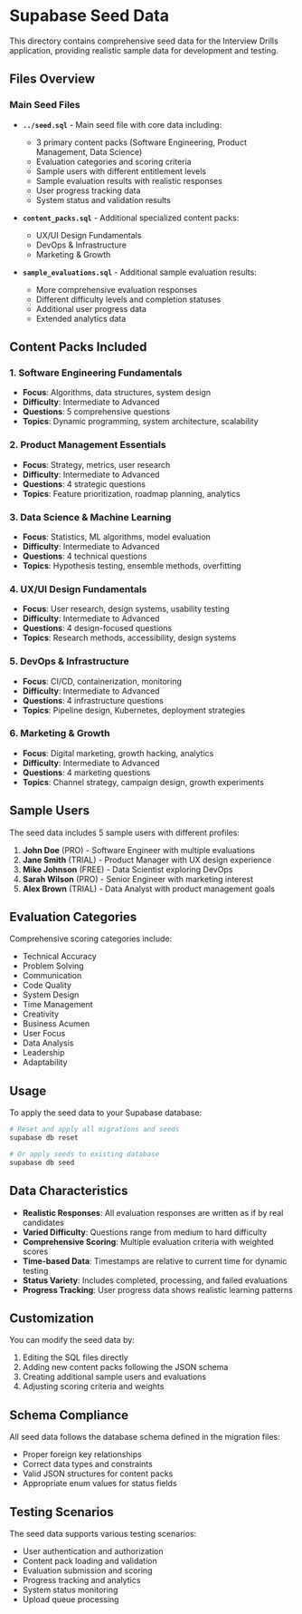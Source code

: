 # Supabase Seed Data

This directory contains comprehensive seed data for the Interview Drills application, providing realistic sample data for development and testing.

## Files Overview

### Main Seed Files

- **`../seed.sql`** - Main seed file with core data including:
  - 3 primary content packs (Software Engineering, Product Management, Data Science)
  - Evaluation categories and scoring criteria
  - Sample users with different entitlement levels
  - Sample evaluation results with realistic responses
  - User progress tracking data
  - System status and validation results

- **`content_packs.sql`** - Additional specialized content packs:
  - UX/UI Design Fundamentals
  - DevOps & Infrastructure
  - Marketing & Growth

- **`sample_evaluations.sql`** - Additional sample evaluation results:
  - More comprehensive evaluation responses
  - Different difficulty levels and completion statuses
  - Additional user progress data
  - Extended analytics data

## Content Packs Included

### 1. Software Engineering Fundamentals
- **Focus**: Algorithms, data structures, system design
- **Difficulty**: Intermediate to Advanced
- **Questions**: 5 comprehensive questions
- **Topics**: Dynamic programming, system architecture, scalability

### 2. Product Management Essentials
- **Focus**: Strategy, metrics, user research
- **Difficulty**: Intermediate to Advanced
- **Questions**: 4 strategic questions
- **Topics**: Feature prioritization, roadmap planning, analytics

### 3. Data Science & Machine Learning
- **Focus**: Statistics, ML algorithms, model evaluation
- **Difficulty**: Intermediate to Advanced
- **Questions**: 4 technical questions
- **Topics**: Hypothesis testing, ensemble methods, overfitting

### 4. UX/UI Design Fundamentals
- **Focus**: User research, design systems, usability testing
- **Difficulty**: Intermediate to Advanced
- **Questions**: 4 design-focused questions
- **Topics**: Research methods, accessibility, design systems

### 5. DevOps & Infrastructure
- **Focus**: CI/CD, containerization, monitoring
- **Difficulty**: Intermediate to Advanced
- **Questions**: 4 infrastructure questions
- **Topics**: Pipeline design, Kubernetes, deployment strategies

### 6. Marketing & Growth
- **Focus**: Digital marketing, growth hacking, analytics
- **Difficulty**: Intermediate to Advanced
- **Questions**: 4 marketing questions
- **Topics**: Channel strategy, campaign design, growth experiments

## Sample Users

The seed data includes 5 sample users with different profiles:

1. **John Doe** (PRO) - Software Engineer with multiple evaluations
2. **Jane Smith** (TRIAL) - Product Manager with UX design experience
3. **Mike Johnson** (FREE) - Data Scientist exploring DevOps
4. **Sarah Wilson** (PRO) - Senior Engineer with marketing interest
5. **Alex Brown** (TRIAL) - Data Analyst with product management goals

## Evaluation Categories

Comprehensive scoring categories include:
- Technical Accuracy
- Problem Solving
- Communication
- Code Quality
- System Design
- Time Management
- Creativity
- Business Acumen
- User Focus
- Data Analysis
- Leadership
- Adaptability

## Usage

To apply the seed data to your Supabase database:

```bash
# Reset and apply all migrations and seeds
supabase db reset

# Or apply seeds to existing database
supabase db seed
```

## Data Characteristics

- **Realistic Responses**: All evaluation responses are written as if by real candidates
- **Varied Difficulty**: Questions range from medium to hard difficulty
- **Comprehensive Scoring**: Multiple evaluation criteria with weighted scores
- **Time-based Data**: Timestamps are relative to current time for dynamic testing
- **Status Variety**: Includes completed, processing, and failed evaluations
- **Progress Tracking**: User progress data shows realistic learning patterns

## Customization

You can modify the seed data by:
1. Editing the SQL files directly
2. Adding new content packs following the JSON schema
3. Creating additional sample users and evaluations
4. Adjusting scoring criteria and weights

## Schema Compliance

All seed data follows the database schema defined in the migration files:
- Proper foreign key relationships
- Correct data types and constraints
- Valid JSON structures for content packs
- Appropriate enum values for status fields

## Testing Scenarios

The seed data supports various testing scenarios:
- User authentication and authorization
- Content pack loading and validation
- Evaluation submission and scoring
- Progress tracking and analytics
- System status monitoring
- Upload queue processing
